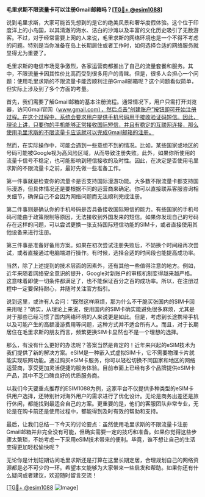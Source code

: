**毛里求斯不限流量卡可以注册Gmail邮箱吗？[[TG💪+ @esim1088](https://t.me/s/esim1088)]**

说到毛里求斯，大家可能首先想到的是它的绝美风景和奢华度假体验。这个位于印度洋上的小岛国，以其清澈的海水、洁白的沙滩以及丰富的文化历史吸引了无数游客。不过，对于经常需要上网的人来说，毛里求斯的网络环境也是一个不得不考虑的问题。特别是当你准备在岛上长期居住或者工作时，如何选择合适的网络服务就显得尤为重要了。

毛里求斯的电信市场竞争激烈，各家运营商都推出了自己的流量套餐和服务。其中，不限流量卡因其性价比高而受到很多用户的青睐。但是，很多人会担心一个问题：使用毛里求斯的不限流量卡能否顺利注册Gmail邮箱呢？这个问题看似简单，但实际上涉及到了多个方面的考量。

首先，我们需要了解Gmail邮箱的基本注册流程。通常情况下，用户只需打开浏览器，访问Gmail官网（www.gmail.com），然后点击“创建账户”按钮即可开始注册过程。在这个过程中，系统会要求用户提供手机号码用于接收验证码短信。因此，理论上讲，只要你的手机能够正常接收国际短信，并且有稳定的互联网连接，那么使用毛里求斯的不限流量卡应该就可以完成Gmail邮箱的注册。

然而，在实际操作中，可能会遇到一些意想不到的情况。比如，某些国家或地区的号码可能被Google视为高风险区域，从而导致注册失败。此外，如果你所使用的流量卡信号不稳定，也可能影响到短信接收的及时性。因此，在决定是否使用毛里求斯的不限流量卡之前，最好先做一些准备工作。

第一件事就是检查你的流量卡是否支持国际漫游功能。大多数不限流量卡都支持国际漫游，但具体情况还是要根据不同的运营商来确定。你可以直接联系客服咨询相关细节，确保自己不会因为网络问题而无法顺利完成注册。

第二件事则是确认你的手机号码是否具备接收国际短信的能力。有些国家的手机号码可能由于政策限制等原因，无法接收到外国发来的短信。如果你发现自己的号码存在这样的问题，可以尝试更换一张支持国际短信功能的SIM卡，或者直接使用其他设备来进行注册。

第三件事是准备好备用方案。如果在初次尝试注册失败后，不妨换个时间段再次尝试，或者直接通过电脑端进行操作。有时候，选择合适的时间段也能提高成功率。

当然，除了上述提到的技术层面的因素外，还有其他一些值得注意的地方。例如，近年来随着网络安全意识的提升，Google对新账户的审核机制变得越来越严格。这意味着即使一切条件都满足了，也不能保证百分之百的成功率。所以，在注册过程中一定要保持耐心，并随时关注官方指引。

说到这里，或许有人会问：“既然这样麻烦，那为什么不干脆买张国内的SIM卡回来用呢？”确实，从理论上来说，使用国内的SIM卡确实能避免很多麻烦，尤其是对于那些已经习惯了国内网络环境的人来说更是如此。但是，考虑到长途携带手机以及可能产生的高额漫游费用等问题，这种方式并不适合所有人。而且，对于长期居住在毛里求斯的朋友而言，频繁更换SIM卡显然也不是一个理想的选择。

那么，有没有什么更好的办法呢？答案当然是肯定的！近年来兴起的eSIM技术为我们提供了新的解决方案。eSIM是一种嵌入式虚拟SIM卡，它不需要物理卡片就能实现联网功能。通过购买eSIM卡服务，你可以轻松切换不同国家和地区的网络运营商，享受更加灵活便捷的服务体验。目前市面上已经有多个品牌提供eSIM卡产品，其中不乏口碑良好的优质服务商。

以我们今天要重点推荐的ESIM1088为例，这家平台不仅提供多种类型的eSIM卡供用户选择，还特别针对海外用户的需求进行了优化设计。无论是商务出差还是旅行休闲，都能找到最适合自己的方案。更重要的是，他们的客服团队非常专业，无论是在购卡前还是使用过程中，都能得到及时有效的帮助和支持。

最后，让我们总结一下今天的讨论要点：虽然使用毛里求斯的不限流量卡注册Gmail邮箱并非完全没有可能，但确实需要一定的技巧和准备。如果你觉得这些步骤太繁琐，不妨考虑一下采用eSIM技术带来的便利。毕竟，谁不想让自己的生活变得更加轻松愉快呢？

无论你是计划短期访问毛里求斯还是打算在这里长期定居，合理规划自己的网络资源都是必不可少的一环。希望本文能够为大家带来一些启发和帮助。如果你还有什么疑问或者建议，欢迎随时留言交流！

[[TG💪+ @esim1088](https://t.me/s/esim1088) ![Image](https://i.postimg.cc/4NQfJmqS/Snipaste-2025-05-13-00-14-12.png)]